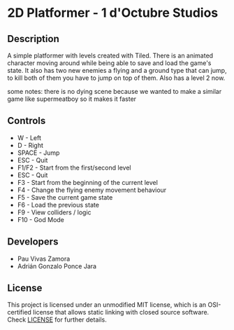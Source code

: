 # 2D Platformer - 1 d'Octubre Studios

## Description

A simple platformer with levels created with Tiled. There is an animated character moving 
around while being able to save and load the game's state. It also has two new enemies a flying and a ground type that can jump, to kill both of them you have to jump on top of them. Also has a level 2 now. 

some notes: there is no dying scene because we wanted to make a similar game like supermeatboy so it makes it faster

## Controls

 - W - Left
 - D - Right
 - SPACE - Jump
 - ESC - Quit
 - F1/F2 - Start from the first/second level
 - ESC - Quit
 - F3 - Start from the beginning of the current level
 - F4 - Change the flying enemy movement behaviour
 - F5 - Save the current game state
 - F6 - Load the previous state
 - F9 - View colliders / logic
 - F10 - God Mode

## Developers

 - Pau Vivas Zamora
 - Adrián Gonzalo Ponce Jara

## License

This project is licensed under an unmodified MIT license, which is an OSI-certified license that allows static linking with closed source software. Check [LICENSE](LICENSE) for further details.

